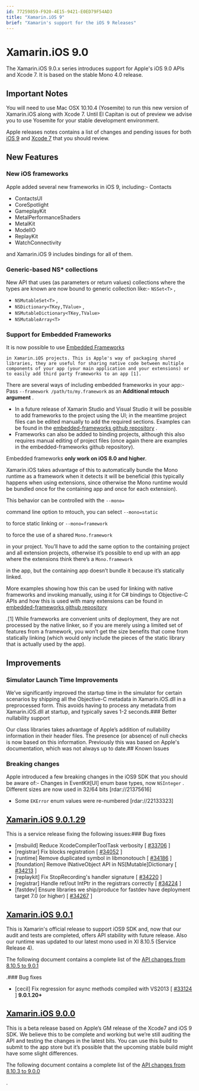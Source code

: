 ```yaml
---
id: 77259859-F920-4E15-9421-E0ED79F54AD3
title: "Xamarin.iOS 9"
brief: "Xamarin's support for the iOS 9 Releases"
---
```


# Xamarin.iOS 9.0

The Xamarin.iOS 9.0.x series introduces support for Apple's iOS 9.0
	APIs and Xcode 7. It is based on the stable Mono 4.0 release.

## Important Notes

You will need to use Mac OSX 10.10.4 (Yosemite) to run this new 
	version of Xamarin.iOS along with Xcode 7. Until El Capitan is out of 
	preview we advise you to use Yosemite for your stable development
	environment.

Apple releases notes contains a list of changes and pending issues
	for both [iOS 9](https://developer.apple.com/library/prerelease/ios/releasenotes/General/WhatsNewIniOS/Articles/iOS9.html#//apple_ref/doc/uid/TP40016198-SW1)
	and [Xcode 7](https://developer.apple.com/library/prerelease/ios/releasenotes/DeveloperTools/RN-Xcode/Chapters/xc7_release_notes.html#//apple_ref/doc/uid/TP40001051-CH5-DontLinkElementID_127)
	that you should review.

## New Features

### New iOS frameworks



Apple added several new frameworks in iOS 9, including:-  Contacts
-  ContactsUI
-  CoreSpotlight
-  GameplayKit
-  MetalPerformanceShaders
-  MetalKit
-  ModelIO
-  ReplayKit
-  WatchConnectivity


and Xamarin.iOS 9 includes bindings for all of them.

### Generic-based NS* collections



New API that uses (as parameters or return values) collections
	where the types are known are now bound to generic collection like:-  `NSSet<T>` , 
-  `NSMutableSet<T>` , 
-  `NSDictionary<TKey,TValue>` , 
-  `NSMutableDictionary<TKey,TValue>` 
-  `NSMutableArray<T>` 


### Support for Embedded Frameworks



It is now possible to use [Embedded Frameworks](https://developer.apple.com/library/ios/documentation/General/Conceptual/ExtensibilityPG/ExtensionScenarios.html)


	in Xamarin.iOS projects. This is Apple's way of packaging shared
	libraries, they are useful for sharing native code between multiple
	components of your app (your main application and your extensions) or
	to easily add third party frameworks to an app [1].

There are several ways of including embedded frameworks in your app:-  Pass  `--framework /path/to/my.framework` as an  **Additional mtouch argument** .
-  In a future release of Xamarin Studio and Visual Studio it will be possible to add frameworks to the project using the UI; in the meantime project files can be edited manually to add the required sections. Examples can be found in the  [embedded-frameworks github repository](https://github.com/xamarin/embedded-frameworks) .
-  Frameworks can also be added to binding projects, although this also requires manual editing of project files (once again there are examples in the embedded-frameworks github repository).


Embedded frameworks **only work on iOS 8.0 and higher**.



Xamarin.iOS takes advantage of this to automatically bundle the Mono
	runtime as a framework when it detects it will be beneficial (this
	typically happens when using extensions, since otherwise the Mono runtime
	would be bundled once for the containing app and once for each extension).

This behavior can be controlled with the `--mono=`

 command 
	line option to mtouch, you can select `--mono=static`

 to force
	static linking or `--mono=framework`

 to force the use of a
	shared `Mono.framework`

 in your project. You’ll have to add the
	same option to the containing project and all extension projects, otherwise
	it’s possible to end up with an app where the extensions think there’s a `Mono.framework`

 in the app, but the containing app doesn’t
	bundle it because it’s statically linked.

More examples showing how this can be used for linking with native 
	frameworks and invoking manually, using it for C# bindings to Objective-C
	APIs and how this is used with many extensions can be found in [embedded-frameworks github repository](https://github.com/xamarin/embedded-frameworks)

.[1] While frameworks are convenient units of deployment, they are not
	processed by the native linker, so if you are merely using a limited set
	of features from a framework, you won’t get the size benefits that come
	from statically linking (which would only include the pieces of the static
	library that is actually used by the app).

## Improvements

### Simulator Launch Time Improvements



We’ve significantly improved the startup time in the simulator
	for certain scenarios by shipping all the Objective-C metadata in
	Xamarin.iOS.dll in a preprocessed form. This avoids having to process
	any metadata from Xamarin.iOS.dll at startup, and typically saves
	1-2 seconds.### Better nullability support



Our class libraries takes advantage of Apple’s addition of
	nullability information in their header files. The presence (or 
	absence) of null checks is now based on this information.
	Previously this was based on Apple's documentation, which was not
	always up to date.## Known Issues

### Breaking changes



Apple introduced a few breaking changes in the iOS9 SDK that you
	should be aware of:-  Changes in EventKit[UI] enum base types, now  `NSInteger` . Different sizes are now used in 32/64 bits [rdar://21375616]
-  Some  `EKError` enum values were re-numbered [rdar://22133323]


 <a name="2"></a>


##  [Xamarin.iOS 9.0.1.29](#2)



This is a service release fixing the following issues:### Bug fixes

-  [msbuild] Reduce XcodeCompilerToolTask verbosity [ [#33706](https://bugzilla.xamarin.com/show_bug.cgi?id=33706) ]
-  [registrar] Fix blocks registration [ [#34052](https://bugzilla.xamarin.com/show_bug.cgi?id=34052) ]
-  [runtime] Remove duplicated symbol in libmonotouch [ [#34186](https://bugzilla.xamarin.com/show_bug.cgi?id=34186) ]
-  [foundation] Remove INativeObject API in NS[Mutable]Dictionary [ [#34213](https://bugzilla.xamarin.com/show_bug.cgi?id=34213) ]
-  [replaykit] Fix StopRecording's handler signature [ [#34220](https://bugzilla.xamarin.com/show_bug.cgi?id=34220) ]
-  [registrar] Handle ref/out IntPtr in the registrars correctly [ [#34224](https://bugzilla.xamarin.com/show_bug.cgi?id=34224) ]
-  [fastdev] Ensure libraries we ship/produce for fastdev have deployment target 7.0 (or higher) [ [#34267](https://bugzilla.xamarin.com/show_bug.cgi?id=34267) ]


 <a name="1"></a>


##  [Xamarin.iOS 9.0.1](#1)



This is Xamarin's official release to support iOS9 SDK and, now that our
	audit and tests are completed, offers API stability with future release.
	Also our runtime was updated to our latest mono used in XI 8.10.5
	(Service Release 4).

The following document contains a complete list of the [API changes from 8.10.5 to 9.0.1](/releases/ios/api_changes/from_8.10.5_to_9.0.1)

.### Bug fixes

-  [cecil] Fix regression for async methods compiled with VS2013 [ [#33124](https://bugzilla.xamarin.com/show_bug.cgi?id=33124) ]  **9.0.1.20+**


 <a name="0"></a>


##  [Xamarin.iOS 9.0.0](#0)



This is a beta release based on Apple’s GM release of the Xcode7
	and iOS 9 SDK. We believe this to be complete and working but we’re
	still auditing the API and testing the changes in the latest bits.
	You can use this build to submit to the app store but it’s possible
	that the upcoming stable build might have some slight differences.

The following document contains a complete list of the [API changes from 8.10.3 to 9.0.0](/releases/ios/api_changes/from_8.10.3_to_9.0.0)

.
